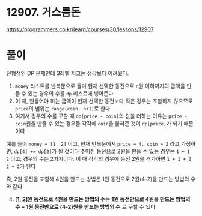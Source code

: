 # 12907. 거스름돈

https://programmers.co.kr/learn/courses/30/lessons/12907

# 풀이

전형적인 DP 문제인데 3레벨 치고는 생각보다 어려웠다.

1. ```money``` 리스트를 반복문으로 돌며 현재 선택한 동전으로 ```n```원 이하까지의 금액을 만들 수 있는 경우의 수를 ```dp``` 리스트에 넣어준다
2. 이 때, 만들어야 하는 금액이 현재 선택한 동전보다 작은 경우는 포함하지 않으므로 ```price```의 범위는 ```range(coin, n+1)```로 한다
3. 여기서 경우의 수를 구할 때 ```dp[price - coin]```의 값을 더하는 이유는 ```price - coin```원을 만들 수 있는 경우들 각각에 ```coin```을 붙혀준 것이 ```dp[price]```가 되기 때문이다


예를 들어 ```money = [1, 2]``` 이고, 현재 반복문에서 ```price = 4, coin = 2``` 라고 가정하면, ```dp[4] += dp[2]```가 될 것이다
주어진 동전으로 2원을 만들 수 있는 경우는 ```1 + 1       2``` 이고, 경우의 수는 2가지이다.
이 때 각각의 경우에 동전 2원을 추가하면
```1 + 1 + 2    2 + 2```가 된다

즉, 2원 동전을 포함해 4원을 만드는 방법은 1원 동전으로 2원(4-2)을 만드는 방법의 수와 같다

4. **[1, 2]원 동전으로 4원을 만드는 방법의 수**는 **1원 동전만으로 4원을 만드는 방법의 수 + 1원 동전만으로 (4-2)원을 만드는 방법의 수** 로 구할 수 있다
